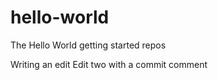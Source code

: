 # hello-world
The Hello World getting started repos

Writing an edit
Edit two with a commit comment
